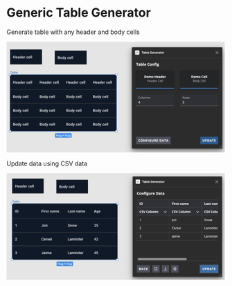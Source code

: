 # Generic Table Generator

Generate table with any header and body cells

![Generate table screenshot](./docs/generate-table-screenshot.png)

Update data using CSV data

![Update data screenshot](./docs/update-table-data-screenshot.png)
